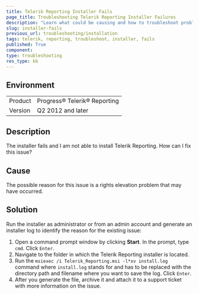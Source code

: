 ```yaml
---
title: Telerik Reporting Installer Fails
page_title: Troubleshooting Telerik Reporting Installer Failures
description: "Learn what could be causing and how to troubleshoot problems related to Telerik Reporting installation failures."
slug: installer-fails
previous_url: troubleshooting/installation
tags: telerik, reporting, troubleshoot, installer, fails
published: True
component:
type: troubleshooting
res_type: kb
---
```


## Environment

<table>
	<tbody>
		<tr>
			<td>Product</td>
			<td>Progress® Telerik® Reporting</td>
		</tr>
		<tr>
			<td>Version</td>
			<td>Q2 2012 and later</td>
		</tr>
	</tbody>
</table>

## Description

The installer fails and I am not able to install Telerik Reporting. How can I fix this issue?

## Cause

The possible reason for this issue is a rights elevation problem that may have occurred.

## Solution

Run the installer as administrator or from an admin account and generate an installer log to identify the reason for the existing issue:

1. Open a command prompt window by clicking __Start__. In the prompt, type `cmd`. Click `Enter`.
1. Navigate to the folder in which the Telerik Reporting installer is located.
1. Run the `msiexec /i Telerik_Reporting.msi -l*xv install.log` command where `install.log` stands for and has to be replaced with the directory path and filename where you want to save the log.  Click `Enter`.
1. After you generate the file, archive it and attach it to a support ticket with more information on the issue.
